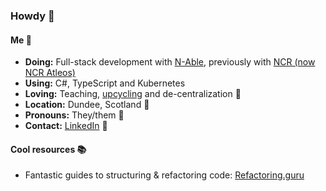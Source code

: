 ### Howdy 👋

#### Me 🐀

- **Doing:** Full-stack development with [N-Able](https://www.n-able.com/home), previously with [NCR (now NCR Atleos)](https://www.ncratleos.com/)
- **Using:** C#, TypeScript and Kubernetes
- **Loving:** Teaching, [upcycling](https://en.wikipedia.org/wiki/Upcycling) and de-centralization 🌱
- **Location:** Dundee, Scotland 📍
- **Pronouns:** They/them 🌈
- **Contact:** [LinkedIn](https://www.linkedin.com/in/bcjmilne/) 📧

#### Cool resources 📚

- Fantastic guides to structuring & refactoring code: [Refactoring.guru](https://refactoring.guru)